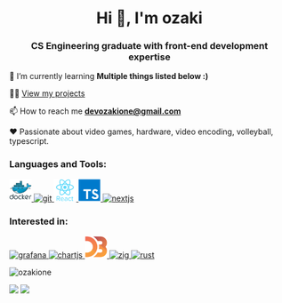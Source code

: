 <h1 align="center">Hi 👋, I'm ozaki</h1>
<h3 align="center">CS Engineering graduate with front-end development expertise</h3>

🌱 I’m currently learning **Multiple things listed below :)**

👨‍💻 [View my projects](https://github.com/OzakIOne?tab=repositories&type=source)

📫 How to reach me **devozakione@gmail.com**

❤ Passionate about video games, hardware, video encoding, volleyball, typescript.

<h3 align="left">Languages and Tools:</h3>
<p align="left">
  <a href="https://www.docker.com/" target="_blank"> <img src="https://raw.githubusercontent.com/devicons/devicon/master/icons/docker/docker-original-wordmark.svg" alt="docker" width="40" height="40"/> </a>
  <a href="https://git-scm.com/" target="_blank"> <img src="https://www.vectorlogo.zone/logos/git-scm/git-scm-icon.svg" alt="git" width="40" height="40"/> </a>
  <a href="https://reactjs.org/" target="_blank"> <img src="https://raw.githubusercontent.com/devicons/devicon/master/icons/react/react-original-wordmark.svg" alt="react" width="40" height="40"/> </a>
  <a href="https://www.typescriptlang.org/" target="_blank"> <img src="https://raw.githubusercontent.com/devicons/devicon/master/icons/typescript/typescript-original.svg" alt="typescript" width="40" height="40"/> </a>
  <a href="https://nextjs.org/" target="_blank"> <img src="https://nextjs.org/static/favicon/apple-touch-icon.png" alt="nextjs" width="40" height="40"/> </a>
</p>


<h3 align="left">Interested in:</h3>
<p align="left">
  <a href="https://grafana.com" target="_blank"> <img src="https://www.vectorlogo.zone/logos/grafana/grafana-icon.svg" alt="grafana" width="40" height="40"/> </a>
  <a href="https://www.chartjs.org" target="_blank"> <img src="https://www.chartjs.org/media/logo-title.svg" alt="chartjs" width="40" height="40"/> </a>
  <a href="https://d3js.org/" target="_blank"> <img src="https://raw.githubusercontent.com/devicons/devicon/master/icons/d3js/d3js-original.svg" alt="d3js" width="40" height="40"/> </a>
  <a href="https://ziglang.org/" target="_blank"> <img src="https://avatars.githubusercontent.com/u/27973237" alt="zig" width="40" height="40"/> </a>
  <a href="https://www.rust-lang.org" target="_blank"> <img src="https://www.rust-lang.org/static/images/rust-logo-blk.svg" alt="rust" width="40" height="40"/> </a>
</p>


<p align="left"> <img src="https://komarev.com/ghpvc/?username=ozakione&label=Profile%20views&color=0e75b6&style=flat" alt="ozakione" /> </p>


<p>
  <picture>
    <source
      srcset="https://github-readme-stats.vercel.app/api?username=ozakione&show_icons=true&locale=en&theme=dark"
      media="(prefers-color-scheme: dark)"
    />
    <source
      srcset="https://github-readme-stats.vercel.app/api?username=ozakione&show_icons=true&locale=en"
      media="(prefers-color-scheme: light), (prefers-color-scheme: no-preference)"
    />
    <img src="https://github-readme-stats.vercel.app/api?username=ozakione&show_icons=true&locale=en" />
  </picture>

   <picture>
    <source
      srcset="https://github-readme-stats.vercel.app/api/top-langs?username=ozakione&show_icons=true&locale=en&layout=compact&theme=dark"
      media="(prefers-color-scheme: dark)"
    />
    <source
      srcset="https://github-readme-stats.vercel.app/api/top-langs?username=ozakione&show_icons=true&locale=en&layout=compact"
      media="(prefers-color-scheme: light), (prefers-color-scheme: no-preference)"
    />
    <img src="https://github-readme-stats.vercel.app/api/top-langs?username=ozakione&show_icons=true&locale=en&layout=compact" />
  </picture>
</p>
